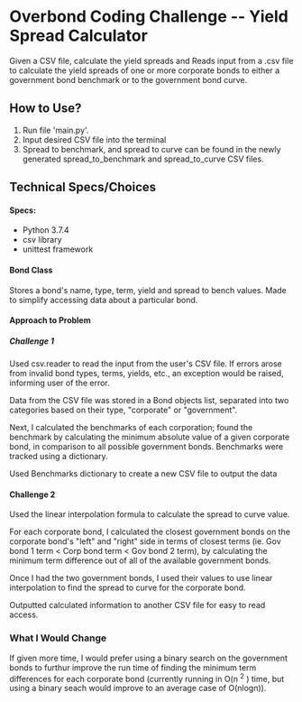 # Overbond Coding Challenge -- Yield Spread Calculator

Given a CSV file, calculate the yield spreads and Reads input from a .csv file to calculate the yield spreads of one or more corporate bonds to either a government bond benchmark or to the government bond curve.

## How to Use?

1. Run file 'main.py'.
2. Input desired CSV file into the terminal
3. Spread to benchmark, and spread to curve can be found in the newly generated spread_to_benchmark and spread_to_curve CSV files.

## Technical Specs/Choices

#### Specs: 
- Python 3.7.4
- csv library
- unittest framework

#### Bond Class

Stores a bond's name, type, term, yield and spread to bench values. Made to simplify accessing data about a particular bond.

#### Approach to Problem
##### Challenge 1
Used csv.reader to read the input from the user's CSV file. If errors arose from invalid bond types, terms, yields, etc., an exception would be raised, informing user of the error.

Data from the CSV file was stored in a Bond objects list, separated into two categories based on their type, "corporate" or "government".

Next, I calculated the benchmarks of each corporation; found the benchmark by calculating the minimum absolute value of a given corporate bond, in comparison to all possible government bonds. Benchmarks were tracked using a dictionary.

Used Benchmarks dictionary to create a new CSV file to output the data

#### Challenge 2

Used the linear interpolation formula to calculate the spread to curve value.

For each corporate bond, I calculated the closest government bonds on the corporate bond's "left" and "right" side in terms of closest terms (ie. Gov bond 1 term < Corp bond term < Gov bond 2 term), by calculating the minimum term difference out of all of the available government bonds.

Once I had the two government bonds, I used their values to use linear interpolation to find the spread to curve for the corporate bond.

Outputted calculated information to another CSV file for easy to read access.

### What I Would Change

If given more time, I would prefer using a binary search on the government bonds to furthur improve the run time of finding the minimum term differences for each corporate bond (currently running in O(n <sup>2</sup> ) time, but using a binary seach would improve to an average case of O(nlogn)).
